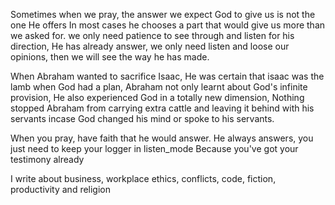 Sometimes when we pray, the answer we expect God to give us is not the one He offers
In most cases he chooses a part that would give us more than we asked for.
we only need patience to see through and listen for his direction, He has
already answer, we only need listen and loose our opinions, then we will see
the way he has made.

When Abraham wanted to sacrifice Isaac, He was certain that isaac was the lamb when God had a plan,
Abraham not only learnt about God's infinite provision, He also experienced God in a totally new dimension,
Nothing stopped Abraham from carrying extra cattle and leaving it behind with his servants incase God changed his mind
or spoke to his servants.

When you pray, have faith that he would answer.
He always answers, you just need to keep your logger in listen_mode
Because you've got your testimony already



I write about business, workplace ethics, conflicts, code, fiction, productivity and religion


